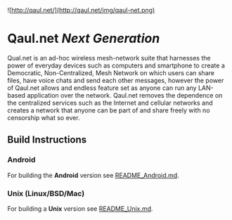 ![http://qaul.net/](http://qaul.net/img/qaul-net.png)

Qaul.net _Next Generation_
====

Qual.net is an ad-hoc wireless mesh-network suite that harnesses the power of everyday devices such as computers and smartphone to create a Democratic, Non-Centralized, Mesh Network on which users can share files, have voice chats and send each other messages, however the power of Qaul.net allows and endless feature set as anyone can run any LAN-based application over the network. Qaul.net removes the dependence on the centralized services such as the Internet and cellular networks and creates a network that anyone can be part of and share freely with no censorship what so ever.


## Build Instructions

### Android

For building the **Android** version see [README_Android.md](README_Android.md).

### Unix (Linux/BSD/Mac)

For building a **Unix** version see [README_Unix.md](README_Unix.md).
